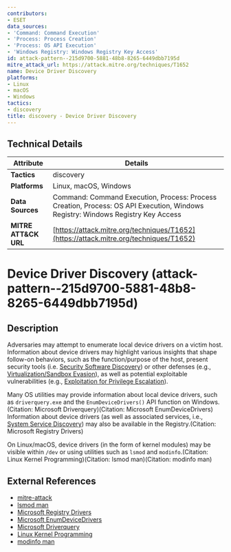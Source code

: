 ```yaml
---
contributors:
- ESET
data_sources:
- 'Command: Command Execution'
- 'Process: Process Creation'
- 'Process: OS API Execution'
- 'Windows Registry: Windows Registry Key Access'
id: attack-pattern--215d9700-5881-48b8-8265-6449dbb7195d
mitre_attack_url: https://attack.mitre.org/techniques/T1652
name: Device Driver Discovery
platforms:
- Linux
- macOS
- Windows
tactics:
- discovery
title: discovery - Device Driver Discovery
---
```


## Technical Details

| Attribute | Details |
|-----------|----------|
| **Tactics** | discovery |
| **Platforms** | Linux, macOS, Windows |
| **Data Sources** | Command: Command Execution, Process: Process Creation, Process: OS API Execution, Windows Registry: Windows Registry Key Access |
| **MITRE ATT&CK URL** | [https://attack.mitre.org/techniques/T1652](https://attack.mitre.org/techniques/T1652) |

# Device Driver Discovery (attack-pattern--215d9700-5881-48b8-8265-6449dbb7195d)

## Description
Adversaries may attempt to enumerate local device drivers on a victim host. Information about device drivers may highlight various insights that shape follow-on behaviors, such as the function/purpose of the host, present security tools (i.e. [Security Software Discovery](https://attack.mitre.org/techniques/T1518/001)) or other defenses (e.g., [Virtualization/Sandbox Evasion](https://attack.mitre.org/techniques/T1497)), as well as potential exploitable vulnerabilities (e.g., [Exploitation for Privilege Escalation](https://attack.mitre.org/techniques/T1068)).

Many OS utilities may provide information about local device drivers, such as `driverquery.exe` and the `EnumDeviceDrivers()` API function on Windows.(Citation: Microsoft Driverquery)(Citation: Microsoft EnumDeviceDrivers) Information about device drivers (as well as associated services, i.e., [System Service Discovery](https://attack.mitre.org/techniques/T1007)) may also be available in the Registry.(Citation: Microsoft Registry Drivers)

On Linux/macOS, device drivers (in the form of kernel modules) may be visible within `/dev` or using utilities such as `lsmod` and `modinfo`.(Citation: Linux Kernel Programming)(Citation: lsmod man)(Citation: modinfo man)

## External References
- [mitre-attack](https://attack.mitre.org/techniques/T1652)
- [lsmod man](https://man7.org/linux/man-pages/man8/lsmod.8.html)
- [Microsoft Registry Drivers](https://learn.microsoft.com/windows-hardware/drivers/install/overview-of-registry-trees-and-keys)
- [Microsoft EnumDeviceDrivers](https://learn.microsoft.com/windows/win32/api/psapi/nf-psapi-enumdevicedrivers)
- [Microsoft Driverquery](https://learn.microsoft.com/windows-server/administration/windows-commands/driverquery)
- [Linux Kernel Programming](https://www.tldp.org/LDP/lkmpg/2.4/lkmpg.pdf)
- [modinfo man](https://linux.die.net/man/8/modinfo)
